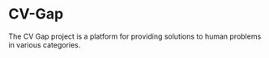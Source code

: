 # CV-Gap
The CV Gap project is a platform for providing solutions to human problems in various categories.
